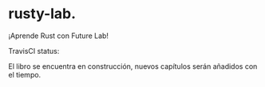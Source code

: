 # rusty-lab.
¡Aprende Rust con Future Lab!

TravisCI status:


El libro se encuentra en construcción, nuevos capítulos serán añadidos con el
tiempo.
